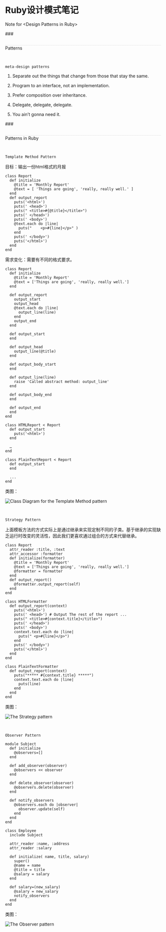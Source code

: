 Ruby设计模式笔记
=======

Note for \<Design Patterns in Ruby\>

###<div style="border-top: dotted 1px #ccc;margin-top:2em;">Patterns</div>

<br>

`meta-design patterns`

1. Separate out the things that change from those that stay the same.
2. Program to an interface, not an implementation.
3. Prefer composition over inheritance.
4. Delegate, delegate, delegate.

5. You ain’t gonna need it.

###<div style="border-top: dotted 1px #ccc;margin-top:2em;">Patterns in Ruby</div>

<br>

`Template Method Pattern`

目标：输出一份html格式的月报

	class Report
	  def initialize
        @title = 'Monthly Report'
        @text = [ 'Things are going', 'really, really well.' ]     
      end
      def output_report 
        puts('<html>') 
        puts(' <head>') 
        puts(" <title>#{@title}</title>")
        puts(' </head>') 
        puts(' <body>') 
        @text.each do |line|
          puts("	<p>#{line}</p>" ) 
        end
        puts(' </body>')
        puts('</html>') 
      end
    end

需求变化：需要有不同的格式要求。

	class Report
      def initialize
	    @title = 'Monthly Report'
		@text = ['Things are going', 'really, really well.']
	  end

	  def output_report
		output_start
		output_head
		@text.each do |line|
		  output_line(line)
		end
		output_end
	  end

	  def output_start
	  end

	  def output_head
		output_line(@title)
	  end

	  def output_body_start
	  end

	  def output_line(line)
	    raise 'Called abstract method: output_line'
	  end

	  def output_body_end
	  end

	  def output_end
	  end
	end

	class HTMLReport < Report
	  def output_start
		puts('<html>')
	  end

	  …
	end

	class PlainTextReport < Report
      def output_start
	  end

	  ...
	end

类图：

![Class Diagram for the Template Method pattern](https://i.alipayobjects.com/e/201211/1dzk7fSyKT.png)

<br>

`Strategy Pattern`

上面模板方法的方式实际上是通过继承来实现定制不同的子类。基于继承的实现缺乏运行时改变的灵活性，因此我们更喜欢通过组合的方式来代替继承。

	class Report 
	  attr_reader :title, :text 
	  attr_accessor :formatter
	  def initialize(formatter) 
	    @title = 'Monthly Report' 
	    @text = ['Things are going', 'really, really well.'] 
	    @formatter = formatter
	  end
	  def output_report() 
	    @formatter.output_report(self)
	  end 
	end

	class HTMLFormatter 
	  def output_report(context)
	    puts('<html>') 
	    puts(' <head>') # Output The rest of the report ...
	    puts(" <title>#{context.title}</title>") 
	    puts(' </head>') 
	    puts(' <body>') 
	    context.text.each do |line|
	      puts(" <p>#{line}</p>") 
	    end
	    puts(' </body>')
	    puts('</html>') 
	  end
	end

	class PlainTextFormatter 
	  def output_report(context)
	    puts("***** #{context.title} *****") 
	    context.text.each do |line|
	      puts(line) 
	    end
	  end 
	end

类图：

![The Strategy pattern](https://i.alipayobjects.com/e/201211/1e05hvANTB.png)

<br>

`Observer Pattern`

	module Subject 
	  def initialize
	    @observers=[] 
	  end

	  def add_observer(observer) 
	    @observers << observer
	  end

	  def delete_observer(observer) 
	    @observers.delete(observer)
	  end

	  def notify_observers 
	    @observers.each do |observer|
	      observer.update(self) 
	    end
	  end 
	end

	class Employee
	  include Subject

	  attr_reader :name, :address 
	  attr_reader :salary

	  def initialize( name, title, salary) 
	    super() 
	    @name = name 
	    @title = title
	    @salary = salary 
	  end

	  def salary=(new_salary) 
	    @salary = new_salary 
	    notify_observers
	  end 
	end

类图：

![The Observer pattern](https://i.alipayobjects.com/e/201211/1eIygKWRQ5.png)
